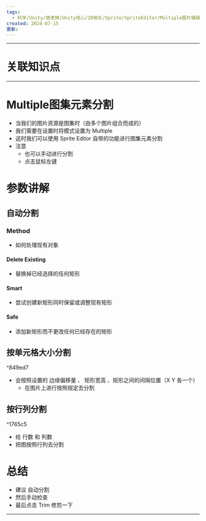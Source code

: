 ```yaml
---
tags:
  - 科学/Unity/唐老狮/Unity核心/2D相关/Sprite/SpriteEditor/Multiple图片编辑
created: 2024-07-15
更新:
---
```


---
# 关联知识点



---

# Multiple图集元素分割

- 当我们的图片资源是图集时（由多个图片组合而成的）
- 我们需要在设置时将模式设置为 Multiple 
- 这时我们可以使用 Sprite Editor 自带的功能进行图集元素分割
- 注意
	- 也可以手动进行分割
	- 点击鼠标左键
# 参数讲解
## 自动分割
### Method

- 如何处理现有对象
#### Delete Existing

- 替换掉已经选择的任何矩形
#### Smart

- 尝试创建新矩形同时保留或调整现有矩形
#### Safe

- 添加新矩形而不更改任何已经存在的矩形
## 按单元格大小分割

^849ed7

- 会按照设置的 边缘偏移量 、 矩形宽高 、矩形之间的间隔位置（X Y 各一个）
	- 在图片上进行按照规定去分割
## 按行列分割

^1765c5

- 给 行数 和 列数
- 把图按照行列去分割
# 总结

- 建议 自动分割
- 然后手动检查
- 最后点击 Trim 修剪一下

---
